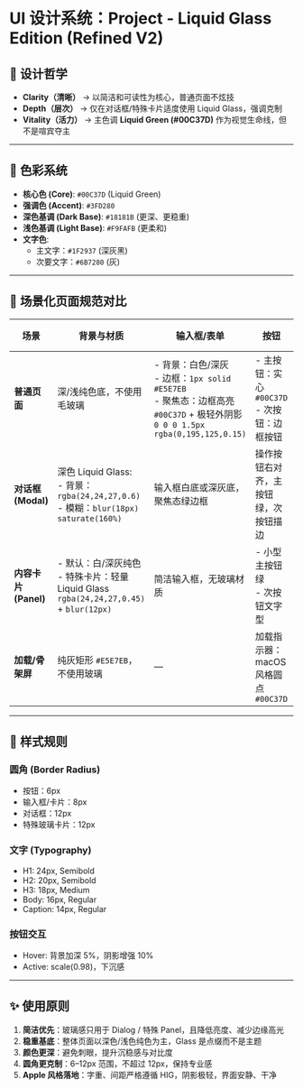 # UI 设计系统：Project - Liquid Glass Edition (Refined V2)

## 🎯 设计哲学
- **Clarity（清晰）** → 以简洁和可读性为核心，普通页面不炫技  
- **Depth（层次）** → 仅在对话框/特殊卡片适度使用 Liquid Glass，强调克制  
- **Vitality（活力）** → 主色调 **Liquid Green (#00C37D)** 作为视觉生命线，但不是喧宾夺主  

---

## 🌈 色彩系统
- **核心色 (Core)**: `#00C37D` (Liquid Green)  
- **强调色 (Accent)**: `#3FD280`  
- **深色基调 (Dark Base)**: `#18181B` (更深、更稳重)  
- **浅色基调 (Light Base)**: `#F9FAFB` (更柔和)  
- **文字色**:  
  - 主文字：`#1F2937` (深灰黑)  
  - 次要文字：`#6B7280` (灰)  

---

## 📐 场景化页面规范对比

| 场景 | 背景与材质 | 输入框/表单 | 按钮 | 阴影与层次 | 动效规范 |
|------|-----------|-------------|------|------------|----------|
| **普通页面** | 深/浅纯色底，不使用毛玻璃 | - 背景：白色/深灰 <br> - 边框：`1px solid #E5E7EB` <br> - 聚焦态：边框高亮 `#00C37D` + 极轻外阴影 `0 0 0 1.5px rgba(0,195,125,0.15)` | - 主按钮：实心 `#00C37D` <br> - 次按钮：边框按钮 | 阴影极轻：`0 1px 2px rgba(0,0,0,0.05)` | 页面切换淡入淡出（0.3s–0.5s） |
| **对话框 (Modal)** | 深色 Liquid Glass: <br> - 背景：`rgba(24,24,27,0.6)` <br> - 模糊：`blur(18px) saturate(160%)` | 输入框白底或深灰底，聚焦态绿边框 | 操作按钮右对齐，主按钮绿，次按钮描边 | 阴影轻柔：`0 2px 8px rgba(0,0,0,0.1)` | 出现：中心缩放+淡入 <br> 消失：缩小+淡出 |
| **内容卡片 (Panel)** | - 默认：白/深灰纯色 <br> - 特殊卡片：轻量 Liquid Glass `rgba(24,24,27,0.45)` + `blur(12px)` | 简洁输入框，无玻璃材质 | - 小型主按钮绿 <br> - 次按钮文字型 | 阴影：`0 1px 4px rgba(0,0,0,0.06)` | 列表滚动有轻微物理惯性 |
| **加载/骨架屏** | 纯灰矩形 `#E5E7EB`，不使用玻璃 | — | 加载指示器：macOS 风格圆点 `#00C37D` | — | 骨架屏带柔和光效渐变 |

---

## 📏 样式规则

### 圆角 (Border Radius)
- 按钮：6px  
- 输入框/卡片：8px  
- 对话框：12px  
- 特殊玻璃卡片：12px  

### 文字 (Typography)
- H1: 24px, Semibold  
- H2: 20px, Semibold  
- H3: 18px, Medium  
- Body: 16px, Regular  
- Caption: 14px, Regular  

### 按钮交互
- Hover: 背景加深 5%，阴影增强 10%  
- Active: scale(0.98)，下沉感  

---

## ✨ 使用原则
1. **简洁优先**：玻璃感只用于 Dialog / 特殊 Panel，且降低亮度、减少边缘高光  
2. **稳重基底**：整体页面以深色/浅色纯色为主，Glass 是点缀而不是主题  
3. **颜色更深**：避免刺眼，提升沉稳感与对比度  
4. **圆角更克制**：6–12px 范围，不超过 12px，保持专业感  
5. **Apple 风格落地**：字重、间距严格遵循 HIG，阴影极轻，界面安静、干净  